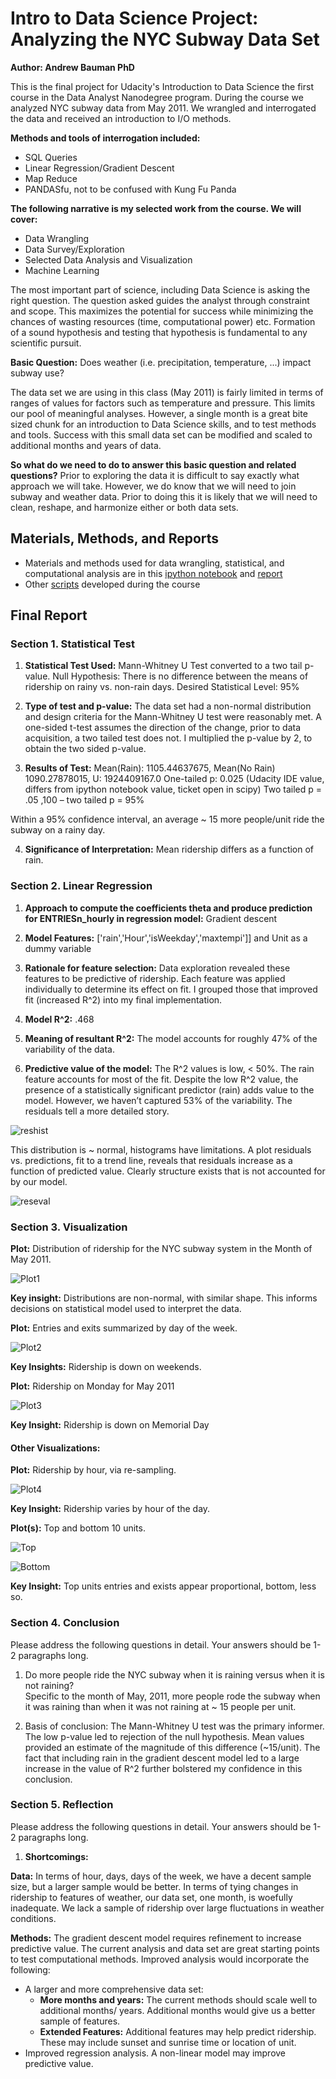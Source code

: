 # Intro to Data Science Project: Analyzing the NYC Subway Data Set #


**Author: Andrew Bauman PhD**

This is the final project for Udacity's Introduction to Data Science the first course in the Data Analyst Nanodegree program.  During the course we analyzed NYC subway data from May 2011.  We wrangled and interrogated the data and received an introduction to I/O methods. 

**Methods and tools of interrogation included:**

- SQL Queries
- Linear Regression/Gradient Descent
- Map Reduce
- PANDASfu, not to be confused with Kung Fu Panda


**The following narrative is my selected work from the course.  We will cover:**

- Data Wrangling
- Data Survey/Exploration
- Selected Data Analysis and Visualization
- Machine Learning

The most important part of science, including Data Science is asking the right question.  The question asked guides the analyst through constraint and scope.  This maximizes the potential for success while minimizing the chances of wasting resources (time, computational power) etc.  Formation of a sound hypothesis and testing that hypothesis is fundamental to any scientific pursuit.  

**Basic Question:** Does weather (i.e. precipitation, temperature, ...) impact subway use?

The data set we are using in this class (May 2011) is fairly limited in terms of ranges of values for factors such as temperature and pressure.  This limits our pool of meaningful analyses.  However, a single month is a great bite sized chunk for an introduction to Data Science skills, and to test methods and tools.  Success with this small data set can be modified and scaled to additional months and years of data.

**So what do we need to do to answer this basic question and related questions?**
Prior to exploring the data it is difficult to say exactly what approach we will take.  However, we do know that we will need to join subway and weather data.  Prior to doing this it is likely that we will need to clean, reshape, and harmonize either or both data sets.

## Materials, Methods, and Reports ##

- Materials and methods used for data wrangling, statistical, and computational analysis are in this [ipython notebook](https://github.com/baumanab/IntroDSProject/blob/master/IntroDataSciFinalProject.ipynb) and [report](https://github.com/baumanab/IntroDSProject/blob/master/ShortQuestions_Answers.pdf)
- Other [scripts](https://github.com/baumanab/IntroDSProject/tree/master/scripts) developed during the course

## Final Report ##

### Section 1. Statistical Test ###

1.	**Statistical Test Used:**  Mann-Whitney U Test converted to a two tail p-value.
Null Hypothesis:  There is no difference between the means of ridership on rainy vs. non-rain days.
Desired Statistical Level: 95%

2.	**Type of test and p-value:**  The data set had a non-normal distribution and design criteria for the Mann-Whitney U test were reasonably met.  A one-sided t-test assumes the direction of the change, prior to data acquisition, a two tailed test does not.  I multiplied the p-value by 2, to obtain the two sided p-value.

3.	**Results of Test:** Mean(Rain): 1105.44637675,  Mean(No Rain) 1090.27878015, U: 1924409167.0
One-tailed p: 0.025 (Udacity IDE value, differs from ipython notebook value, ticket open in scipy)
Two tailed p = .05  ,100 – two tailed p = 95%

Within a 95% confidence interval, an average ~ 15 more people/unit ride the subway on a rainy day.

4.	**Significance of Interpretation:**  Mean ridership differs as a function of rain.

### Section 2. Linear Regression ###

1.	**Approach to compute the coefficients theta and produce prediction for ENTRIESn_hourly in regression model:**      Gradient descent
 
2.	**Model Features:** ['rain','Hour','isWeekday','maxtempi']] and Unit as a dummy variable

3.	**Rationale for feature selection:**  Data exploration revealed these features to be predictive of ridership.  Each feature was applied individually to determine its effect on fit.  I grouped those that improved fit (increased R^2) into my final implementation.
  
4.	**Model R^2:**  .468

5.	**Meaning of resultant R^2:**    The model accounts for roughly 47% of the variability of the data. 

6.	**Predictive value of the model:**  The R^2 values is low, < 50%.  The rain feature accounts for most of the fit.  Despite the low R^2 value, the presence of a statistically significant predictor (rain) adds value to the model.  However, we haven’t captured 53% of the variability.  The residuals tell a more detailed story.

![reshist](https://github.com/baumanab/IntroDSProject/blob/master/img/residualHist.png)
 
This distribution is ~ normal, histograms have limitations.  A plot residuals vs. predictions, fit to a trend line, reveals that residuals increase as a function of predicted value.  Clearly structure exists that is not accounted for by our model.
 
![reseval](https://github.com/baumanab/IntroDSProject/blob/master/img/residuals.png)

### Section 3. Visualization ###

 
**Plot:**  Distribution of ridership for the NYC subway system in the Month of May 2011.  

![Plot1](https://github.com/baumanab/IntroDSProject/blob/master/img/rain_norain_hist.png)

**Key insight:**  Distributions are non-normal, with similar shape.  This informs decisions on statistical model used to interpret the data.


**Plot:** Entries and exits summarized by day of the week.  

![Plot2](https://github.com/baumanab/IntroDSProject/blob/master/img/ridershipByDay.png)

**Key Insights:** Ridership is down on weekends. 

 
**Plot:**  Ridership on Monday for May 2011

![Plot3](https://github.com/baumanab/IntroDSProject/blob/master/img/ridershipMonday.png)

**Key Insight:**  Ridership is down on Memorial Day

#### Other Visualizations: ####
 
**Plot:**  Ridership by hour, via re-sampling.

![Plot4](https://github.com/baumanab/IntroDSProject/blob/master/img/ridershipByHour.png)

**Key Insight:**  Ridership varies by hour of the day.


  
**Plot(s):** Top and bottom 10 units.

![Top](https://github.com/baumanab/IntroDSProject/blob/master/img/top10.png)

![Bottom](https://github.com/baumanab/IntroDSProject/blob/master/img/bottom10.png)
 
**Key Insight:**  Top units entries and exists appear proportional, bottom, less so.

### Section 4. Conclusion ###

Please address the following questions in detail. Your answers should be 1-2 paragraphs long.

1.	Do more people ride the NYC subway when it is raining versus when it is not raining?  
Specific to the month of May, 2011, more people rode the subway when it was raining than when it was not raining at ~ 15 people per unit.

2.	Basis of conclusion: The Mann-Whitney U test was the primary informer.  The low p-value led to rejection of the null hypothesis.  Mean values provided an estimate of the magnitude of this difference (~15/unit).  The fact that including rain in the gradient descent model led to a large increase in the value of R^2 further bolstered my confidence in this conclusion.  

### Section 5. Reflection ###

Please address the following questions in detail. Your answers should be 1-2 paragraphs long.

1.	**Shortcomings:** 

**Data:** In terms of hour, days, days of the week, we have a decent sample size, but a larger sample would be better.  In terms of tying changes in ridership to features of weather, our data set, one month, is woefully inadequate.  We lack a sample of ridership over large fluctuations in weather conditions.

**Methods:**  The gradient descent model requires refinement to increase predictive value.
The current analysis and data set are great starting points to test computational methods.  Improved analysis would incorporate the following:
-	A larger and more comprehensive data set:  
	- **More months and years:**  The current methods should scale well to additional months/ years.  Additional months would give us a better sample of features.
	- **Extended Features:**  Additional features may help predict ridership.  These may include sunset and sunrise time or location of unit. 
- Improved regression analysis.  A non-linear model may improve predictive value.